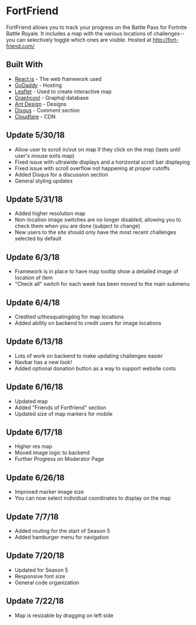 # FortFriend

FortFriend allows you to track your progress on the Battle Pass for Fortnite Battle Royale. It includes a map with the various locations of challenges--you can selectively toggle which ones are visible. Hosted at http://fort-friend.com/

## Built With

- [React.js](https://reactjs.org/) - The web framework used
- [GoDaddy](https://www.godaddy.com/) - Hosting
- [Leaflet](https://leafletjs.com/) - Used to create interactive map
- [Graphcool](https://www.graph.cool/) - Graphql database
- [Ant Design](https://ant.design/) - Designs
- [Disqus](https://disqus.com/) - Comment section
- [Cloudfare](https://www.cloudflare.com/) - CDN

## Update 5/30/18

- Allow user to scroll in/out on map if they click on the map (lasts until user's mouse exits map)
- Fixed issue with ultrawide displays and a horizontal scroll bar displaying
- Fixed issue with scroll overflow not happening at proper cutoffs
- Added Disqus for a discussion section
- General styling updates

## Update 5/31/18

- Added higher resolution map
- Non-location image switches are no longer disabled, allowing you to check them when you are done (subject to change)
- New users to the site should only have the most recent challenges selected by default

## Update 6/3/18

- Framework is in place to have map tooltip show a detailed image of location of item
- "Check all" switch for each week has been moved to the main submenu

## Update 6/4/18

- Credited u/thesquatingdog for map locations
- Added ability on backend to credit users for image locations

## Update 6/13/18

- Lots of work on backend to make updating challenges easier
- Navbar has a new look!
- Added optional donation button as a way to support website costs

## Update 6/16/18

- Updated map
- Added "Friends of Fortfriend" section
- Updated size of map markers for mobile

## Update 6/17/18

- Higher res map
- Moved image logic to backend
- Further Progress on Moderator Page

## Update 6/26/18

- Improved marker image size
- You can now select individual coordinates to display on the map

## Update 7/7/18

- Added routing for the start of Season 5
- Added hamburger menu for navigation

## Update 7/20/18

- Updated for Season 5
- Responsive font size
- General code organization

## Update 7/22/18

- Map is resizable by dragging on left side
